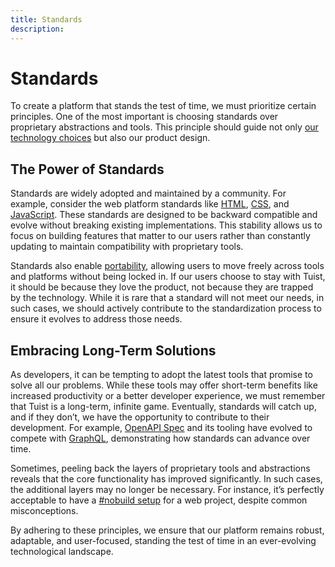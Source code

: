 ```yaml
---
title: Standards
description: 
---
```


# Standards

To create a platform that stands the test of time, we must prioritize certain principles. One of the most important is choosing standards over proprietary abstractions and tools. This principle should guide not only [our technology choices](/engineering/technologies) but also our product design.

## The Power of Standards

Standards are widely adopted and maintained by a community. For example, consider the web platform standards like [HTML](https://en.wikipedia.org/wiki/HTML), [CSS](https://en.wikipedia.org/wiki/css), and [JavaScript](https://en.wikipedia.org/wiki/JavaScript). These standards are designed to be backward compatible and evolve without breaking existing implementations. This stability allows us to focus on building features that matter to our users rather than constantly updating to maintain compatibility with proprietary tools.

Standards also enable [portability](https://en.wikipedia.org/wiki/Software_portability), allowing users to move freely across tools and platforms without being locked in. If our users choose to stay with Tuist, it should be because they love the product, not because they are trapped by the technology. While it is rare that a standard will not meet our needs, in such cases, we should actively contribute to the standardization process to ensure it evolves to address those needs.

## Embracing Long-Term Solutions

As developers, it can be tempting to adopt the latest tools that promise to solve all our problems. While these tools may offer short-term benefits like increased productivity or a better developer experience, we must remember that Tuist is a long-term, infinite game. Eventually, standards will catch up, and if they don’t, we have the opportunity to contribute to their development. For example, [OpenAPI Spec](https://swagger.io/specification/) and its tooling have evolved to compete with [GraphQL](https://graphql.org/), demonstrating how standards can advance over time.

Sometimes, peeling back the layers of proprietary tools and abstractions reveals that the core functionality has improved significantly. In such cases, the additional layers may no longer be necessary. For instance, it’s perfectly acceptable to have a [#nobuild setup](https://world.hey.com/dhh/you-can-t-get-faster-than-no-build-7a44131c) for a web project, despite common misconceptions.

By adhering to these principles, we ensure that our platform remains robust, adaptable, and user-focused, standing the test of time in an ever-evolving technological landscape.